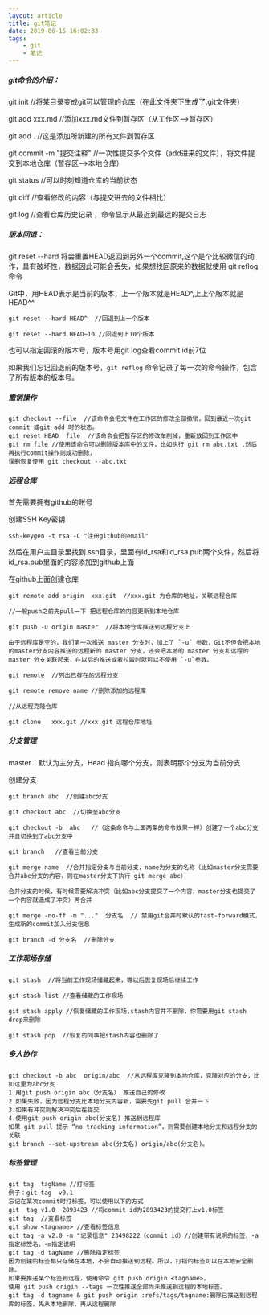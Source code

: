 ```yaml
---
layout: article
title: git笔记
date: 2019-06-15 16:02:33
tags:
	- git
	- 笔记
---
```


##### git命令的介绍：

git init   //将某目录变成git可以管理的仓库（在此文件夹下生成了.git文件夹）

git add xxx.md   //添加xxx.md文件到暂存区（从工作区-->暂存区）

git add .   //这是添加所新建的所有文件到暂存区

git  commit -m "提交注释"  //一次性提交多个文件（add进来的文件），将文件提交到本地仓库（暂存区-->本地仓库）<!--more-->

git status  //可以时刻知道仓库的当前状态

git diff  //查看修改的内容（与提交进去的文件相比）

git log  //查看仓库历史记录 ，命令显示从最近到最远的提交日志

##### 版本回退：

git reset  --hard   将会重置HEAD返回到另外一个commit,这个是个比较微信的动作，具有破坏性，数据因此可能会丢失，如果想找回原来的数据就使用 git reflog命令

Git中，用HEAD表示是当前的版本，上一个版本就是HEAD^,上上个版本就是HEAD^^

```
git reset --hard HEAD^  //回退到上一个版本

git reset --hard HEAD~10 //回退到上10个版本
```

也可以指定回滚的版本号，版本号用git log查看commit id前7位

如果我们忘记回退前的版本号，`git reflog` 命令记录了每一次的命令操作，包含了所有版本的版本号。

##### 撤销操作

```
git checkout --file  //该命令会把文件在工作区的修改全部撤销，回到最近一次git commit 或git add 时的状态。
git reset HEAD  file  //该命令会把暂存区的修改车削掉，重新放回到工作区中
git rm file //使用该命令可以删除版本库中的文件，比如执行 git rm abc.txt ,然后再执行commit操作则成功删除，
误删恢复使用 git checkout --abc.txt
```

##### 远程仓库

首先需要拥有github的账号

创建SSH Key密钥

```
ssh-keygen -t rsa -C "注册github的email"
```

然后在用户主目录里找到.ssh目录，里面有id_rsa和id_rsa.pub两个文件，然后将id_rsa.pub里面的内容添加到github上面

在github上面创建仓库

```
git remote add origin  xxx.git  //xxx.git 为仓库的地址，关联远程仓库

//一般push之前先pull一下 把远程仓库的内容更新到本地仓库

git push -u origin master  //将本地仓库推送到远程分支上

由于远程库是空的，我们第一次推送 master 分支时，加上了 `-u` 参数，Git不但会把本地的master分支内容推送的远程新的 master 分支，还会把本地的 master 分支和远程的 master 分支关联起来，在以后的推送或者拉取时就可以不使用 `-u`参数。

git remote  //列出已存在的远程分支

git remote remove name //删除添加的远程库

//从远程克隆仓库

git clone   xxx.git //xxx.git 远程仓库地址
```

##### 分支管理

master：默认为主分支，Head 指向哪个分支，则表明那个分支为当前分支

创建分支

```
git branch abc  //创建abc分支

git checkout abc  //切换至abc分支

git checkout -b  abc   //（这条命令与上面两条的命令效果一样）创建了一个abc分支并且切换到了abc分支中

git branch   //查看当前分支

git merge name  //合并指定分支与当前分支，name为分支的名称（比如master分支需要合并abc分支的内容，则在master分支下执行 git merge abc）

合并分支的时候，有时候需要解决冲突（比如abc分支提交了一个内容，master分支也提交了一个内容就造成了冲突）再合并

git merge -no-ff -m "..."  分支名  // 禁用git合并时默认的fast-forward模式，生成新的commit加入分支信息

git branch -d 分支名  //删除分支
```

##### 工作现场存储

```
git stash  //将当前工作现场储藏起来，等以后恢复现场后继续工作

git stash list //查看储藏的工作现场

git stash apply //恢复储藏的工作现场,stash内容并不删除，你需要用git stash drop来删除

git stash pop  //恢复的同事把stash内容也删除了
```

##### 多人协作

```
git checkout -b abc  origin/abc  //从远程库克隆到本地仓库，克隆对应的分支，比如这里为abc分支
1.用git push origin abc（分支名） 推送自己的修改
2.如果失败，因为远程分支比本地分支内容新，需要先git pull 合并一下
3.如果有冲突则解决冲突后在提交
4.使用git push origin abc(分支名) 推送到远程库
如果 git pull 提示 “no tracking information”，则需要创建本地分支和远程分支的关联
git branch --set-upstream abc(分支名) origin/abc(分支名)。
```

##### 标签管理

```
git tag  tagName //打标签
例子：git tag  v0.1
忘记在某次commit时打标签，可以使用以下的方式
git  tag v1.0  2893423 //将commit id为2893423的提交打上v1.0标签
git tag  //查看标签
git show <tagname> //查看标签信息
git tag -a v2.0 -m "记录信息" 23498222（commit id）//创建带有说明的标签，-a 指定标签名，-m指定说明
git tag -d tagName //删除指定标签
因为创建的标签都只存储在本地，不会自动推送到远程。所以，打错的标签可以在本地安全删除。
如果要推送某个标签到远程，使用命令 git push origin <tagname>，
使用 git push origin --tags 一次性推送全部尚未推送到远程的本地标签。
git tag -d tagname & git push origin :refs/tags/tagname:删除已推送到远程库的标签，先从本地删除，再从远程删除
```